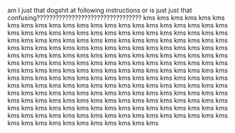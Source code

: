 am I just that dogshit at following instructions or is just just that confusing????????????????????????????????? kms kms kms kms kms kms kms kms kms kms kms kms kms kms kms kms kms kms kms kms kms kms kms kms kms kms kms kms kms kms kms kms kms kms kms kms kms kms kms kms kms kms kms kms kms kms kms kms kms kms kms kms kms kms kms kms kms kms kms kms kms kms kms kms kms kms kms kms kms kms kms kms kms kms kms kms kms kms kms kms kms kms kms kms kms kms kms kms kms kms kms kms kms kms kms kms kms kms kms kms kms kms kms kms kms kms kms kms kms kms kms kms kms kms kms kms kms kms kms kms kms kms kms kms kms kms kms kms kms kms kms kms kms kms kms kms kms kms kms kms kms kms kms kms kms kms kms kms kms kms kms kms kms kms kms kms kms kms kms kms kms kms kms kms kms kms kms kms kms kms kms kms kms kms kms kms kms kms kms kms kms kms kms kms kms kms kms kms kms kms kms kms kms kms kms kms kms kms kms kms kms kms kms kms kms kms kms kms kms kms kms kms kms kms kms kms kms kms kms kms kms kms kms kms kms 